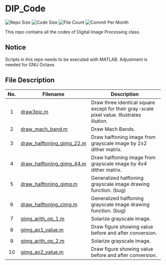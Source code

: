 # DIP_Code

![Repo Size](https://img.shields.io/github/repo-size/belongtothenight/DIP_Code) ![Code Size](https://img.shields.io/github/languages/code-size/belongtothenight/DIP_Code) ![File Count](https://img.shields.io/github/directory-file-count/belongtothenight/DIP_Code/src) ![Commit Per Month](https://img.shields.io/github/commit-activity/m/belongtothenight/DIP_Code)

This repo contains all the codes of Digital Image Processing class.

## Notice

Scripts in this repo needs to be executed with MATLAB. Adjustment is needed for GNU Octave.

## File Description

| No. | Filename                                                                                                          | Description                                                                                |
| :-: | ----------------------------------------------------------------------------------------------------------------- | ------------------------------------------------------------------------------------------ |
|  1  | [draw3pic.m](https://github.com/belongtothenight/DIP_Code/blob/main/src/draw3pic.m)                               | Draw three identical square except for their gray-scale pixel value. Illustrates illution. |
|  2  | [draw_mach_band.m](https://github.com/belongtothenight/DIP_Code/blob/main/src/draw_mach_band.m)                   | Draw Mach Bands.                                                                           |
|  3  | [draw_halftoning_gimg_22.m](https://github.com/belongtothenight/DIP_Code/blob/main/src/draw_halftoning_gimg_22.m) | Draw halftoning image from grayscale image by 2x2 dither matrix.                           |
|  4  | [draw_halftoning_gimg_44.m](https://github.com/belongtothenight/DIP_Code/blob/main/src/draw_halftoning_gimg_44.m) | Draw halftoning image from grayscale image by 4x4 dither matrix.                           |
|  5  | [draw_halftoning_gimg.m](https://github.com/belongtothenight/DIP_Code/blob/main/src/draw_halftoning_gimg.m)       | Generalized halftoning grayscale image drawing function. (bug)                             |
|  6  | [draw_halftoning_cimg.m](https://github.com/belongtothenight/DIP_Code/blob/main/src/draw_halftoning_cimg.m)       | Generalized halftoning grayscale image drawing function. (bug)                             |
|  7  | [gimg_arith_op_1.m](https://github.com/belongtothenight/DIP_Code/blob/main/src/gimg_arith_op_1.m)                 | Solarize grayscale image.                                                                  |
|  8  | [gimg_ao1_value.m](https://github.com/belongtothenight/DIP_Code/blob/main/src/gimg_ao1_value.m)                   | Draw figure showing value before and after conversion.                                     |
|  9  | [gimg_arith_op_2.m](https://github.com/belongtothenight/DIP_Code/blob/main/src/gimg_arith_op_2.m)                 | Solarize grayscale image.                                                                  |
| 10  | [gimg_ao2_value.m](https://github.com/belongtothenight/DIP_Code/blob/main/src/gimg_ao2_value.m)                   | Draw figure showing value before and after conversion.                                     |
